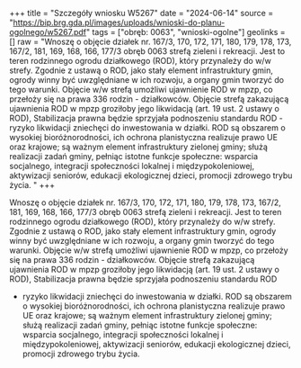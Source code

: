 +++
title = "Szczegóły wniosku W5267"
date = "2024-06-14"
source = "https://bip.brg.gda.pl/images/uploads/wnioski-do-planu-ogolnego/w5267.pdf"
tags = ["obręb: 0063", "wnioski-ogolne"]
geolinks = []
raw = "Wnoszę o objęcie działek nr. 167/3, 170, 172, 171, 180, 179, 178, 173, 167/2, 181, 169, 168, 166, 177/3 obręb 0063 strefą zieleni i rekreacji. Jest to teren rodzinnego ogrodu działkowego (ROD), który przynależy do w/w strefy. Zgodnie z ustawą o ROD, jako stały element infrastruktury gmin, ogrody winny być uwzględniane w ich rozwoju, a organy gmin tworzyć do tego warunki. Objęcie w/w strefą umożliwi ujawnienie ROD w mpzp, co przełoży się na prawa 336 rodzin - działkowców. Objęcie strefą zakazującą ujawnienia ROD w mpzp groziłoby jego likwidacją (art. 19 ust. 2 ustawy o ROD), Stabilizacja prawna będzie sprzyjała podnoszeniu standardu ROD - ryzyko likwidacji zniechęci do inwestowania w działki. ROD są obszarem o wysokiej bioróżnorodności, ich ochrona planistyczna realizuje prawo UE oraz krajowe; są ważnym element infrastruktury zielonej gminy; służą realizacji zadań gminy, pełniąc istotne funkcje społeczne: wsparcia socjalnego, integracji społeczności lokalnej i międzypokoleniowej, aktywizacji seniorów, edukacji ekologicznej dzieci, promocji zdrowego trybu życia. "
+++

Wnoszę o objęcie działek nr. 167/3, 170, 172, 171, 180, 179, 178, 173, 167/2, 181, 169, 168, 166,
177/3 obręb 0063 strefą zieleni i rekreacji. Jest to teren rodzinnego ogrodu działkowego (ROD), który przynależy
do w/w strefy. Zgodnie z ustawą o ROD, jako stały element infrastruktury gmin, ogrody winny być uwzględniane
w ich rozwoju, a organy gmin tworzyć do tego warunki. Objęcie w/w strefą umożliwi ujawnienie ROD w mpzp,
co przełoży się na prawa 336 rodzin - działkowców. Objęcie strefą zakazującą ujawnienia ROD w mpzp groziłoby
jego likwidacją (art. 19 ust. 2 ustawy o ROD), Stabilizacja prawna będzie sprzyjała podnoszeniu standardu ROD
- ryzyko likwidacji zniechęci do inwestowania w działki. ROD są obszarem o wysokiej bioróżnorodności, ich
ochrona planistyczna realizuje prawo UE oraz krajowe; są ważnym element infrastruktury zielonej gminy; służą
realizacji zadań gminy, pełniąc istotne funkcje społeczne: wsparcia socjalnego, integracji społeczności lokalnej
i międzypokoleniowej, aktywizacji seniorów, edukacji ekologicznej dzieci, promocji zdrowego trybu życia.



